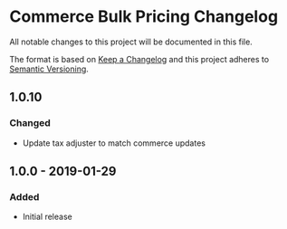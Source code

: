 # Commerce Bulk Pricing Changelog

All notable changes to this project will be documented in this file.

The format is based on [Keep a Changelog](http://keepachangelog.com/) and this project adheres to [Semantic Versioning](http://semver.org/).

## 1.0.10

### Changed

-   Update tax adjuster to match commerce updates

## 1.0.0 - 2019-01-29

### Added

-   Initial release
